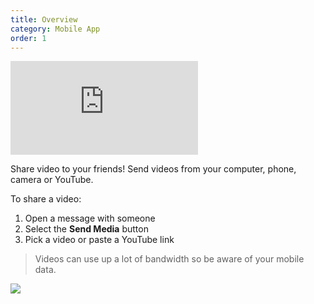 ```yaml
---
title: Overview
category: Mobile App
order: 1
---
```


<div class="video_wrapper">
  <iframe src="https://www.youtube.com/embed/if_Mj5c5oEE?rel=0&modestbranding=1&showinfo=0" frameborder="0" allowfullscreen></iframe>
</div>

Share video to your friends! Send videos from your computer, phone, camera or YouTube.

To share a video:

1. Open a message with someone
2. Select the **Send Media** button
3. Pick a video or paste a YouTube link

> Videos can use up a lot of bandwidth so be aware of your mobile data.

![](//placehold.it/800x600)
